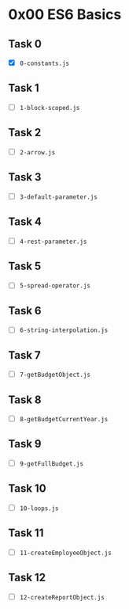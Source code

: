 # 0x00 ES6 Basics

## Task 0

- [x] `0-constants.js`

## Task 1

- [ ] `1-block-scoped.js`

## Task 2

- [ ] `2-arrow.js`

## Task 3

- [ ] `3-default-parameter.js`

## Task 4

- [ ] `4-rest-parameter.js`

## Task 5

- [ ] `5-spread-operator.js`

## Task 6

- [ ] `6-string-interpolation.js`

## Task 7

- [ ] `7-getBudgetObject.js`

## Task 8

- [ ] `8-getBudgetCurrentYear.js`

## Task 9

- [ ] `9-getFullBudget.js`

## Task 10

- [ ] `10-loops.js`

## Task 11

- [ ] `11-createEmployeeObject.js`

## Task 12

- [ ] `12-createReportObject.js`
